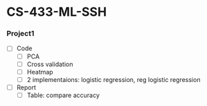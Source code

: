 # CS-433-ML-SSH

### Project1
- [ ] Code
  - [ ] PCA
  - [ ] Cross validation
  - [ ] Heatmap
  - [ ] 2 implementaions: logistic regression, reg logistic regression
- [ ] Report
  - [ ] Table: compare accuracy
